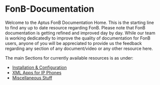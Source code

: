 FonB-Documentation
==================
Welcome to the Aptus FonB Documentation Home. This is the starting line to find any up to date resource regarding FonB. Please note that FonB documentation is getting refined and improved day by day. While our team is working dedicatedly to improve the quality of documentation for FonB users, anyone of you will be appreciated to provide us the feedback regarding any section of any document/video or any other resource here.

The main Sections for currently available resources is as under:

* [Installation & Configuration](https://github.com/aptus/FonB-Documentation/tree/master/INSTALLATION)
* [XML Apps for IP Phones](https://github.com/aptus/FonB-Documentation/tree/master/XML-APP)
* [Miscellaneous Stuff](https://github.com/aptus/FonB-Documentation/tree/master/MISC)
